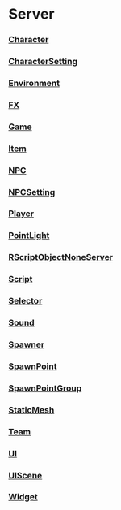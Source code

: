 # Server
### [**Character**](Character.md)
### [**CharacterSetting**](CharacterSetting.md)
### [**Environment**](Environment.md)
### [**FX**](FX.md)
### [**Game**](Game.md)
### [**Item**](Item.md)
### [**NPC**](NPC.md)
### [**NPCSetting**](NPCSetting.md)
### [**Player**](Player.md)
### [**PointLight**](PointLight.md)
### [**RScriptObjectNoneServer**](RScriptObjectNoneServer.md)
### [**Script**](Script.md)
### [**Selector**](Selector.md)
### [**Sound**](Sound.md)
### [**Spawner**](Spawner.md)
### [**SpawnPoint**](SpawnPoint.md)
### [**SpawnPointGroup**](SpawnPointGroup.md)
### [**StaticMesh**](StaticMesh.md)
### [**Team**](Team.md)
### [**UI**](UI.md)
### [**UIScene**](UIScene.md)
### [**Widget**](Widget.md)
